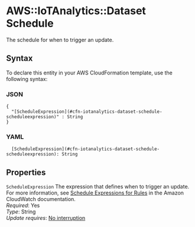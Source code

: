 # AWS::IoTAnalytics::Dataset Schedule<a name="aws-properties-iotanalytics-dataset-schedule"></a>

The schedule for when to trigger an update\.

## Syntax<a name="aws-properties-iotanalytics-dataset-schedule-syntax"></a>

To declare this entity in your AWS CloudFormation template, use the following syntax:

### JSON<a name="aws-properties-iotanalytics-dataset-schedule-syntax.json"></a>

```
{
  "[ScheduleExpression](#cfn-iotanalytics-dataset-schedule-scheduleexpression)" : String
}
```

### YAML<a name="aws-properties-iotanalytics-dataset-schedule-syntax.yaml"></a>

```
  [ScheduleExpression](#cfn-iotanalytics-dataset-schedule-scheduleexpression): String
```

## Properties<a name="aws-properties-iotanalytics-dataset-schedule-properties"></a>

`ScheduleExpression` <a name="cfn-iotanalytics-dataset-schedule-scheduleexpression"></a>
The expression that defines when to trigger an update\. For more information, see [ Schedule Expressions for Rules](https://docs.aws.amazon.com/AmazonCloudWatch/latest/events/ScheduledEvents.html) in the Amazon CloudWatch documentation\.  
_Required_: Yes  
_Type_: String  
_Update requires_: [No interruption](https://docs.aws.amazon.com/AWSCloudFormation/latest/UserGuide/using-cfn-updating-stacks-update-behaviors.html#update-no-interrupt)
